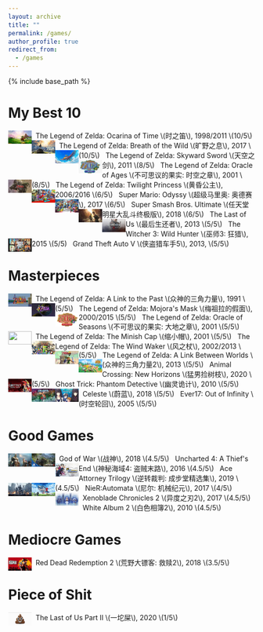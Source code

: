 ```yaml
---
layout: archive
title: ""
permalink: /games/
author_profile: true
redirect_from:
  - /games
---
```


{% include base_path %}


My Best 10
======

<a href="https://www.metacritic.com/game/nintendo-64/the-legend-of-zelda-ocarina-of-time">
<img style="float: left;width:48px;height:27px;" src="/images/games/zelda_oot.jpg"> 
</a>
&nbsp;&nbsp;The Legend of Zelda: Ocarina of Time \(时之笛\), 1998/2011 \(10/5\)

<a href="https://www.metacritic.com/game/switch/the-legend-of-zelda-breath-of-the-wild">
<img style="float: left;width:48px;height:27px;" src="/images/games/zelda_botw.jpg"> 
</a>
&nbsp;&nbsp;The Legend of Zelda: Breath of the Wild \(旷野之息\), 2017 \(10/5\)

<a href="https://www.metacritic.com/game/wii/the-legend-of-zelda-skyward-sword">
<img style="float: left;width:48px;height:27px;" src="/images/games/zelda_ss.jpg"> 
</a>
&nbsp;&nbsp;The Legend of Zelda: Skyward Sword \(天空之剑\), 2011 \(8/5\)

<a href="https://www.ign.com/wikis/the-legend-of-zelda-oracle-of-ages/">
<img style="float: left;width:48px;height:27px;" src="/images/games/zelda_ages.jpg"> 
</a>
&nbsp;&nbsp;The Legend of Zelda: Oracle of Ages \(不可思议的果实: 时空之章\), 2001 \(8/5\)

<a href="https://www.metacritic.com/game/wii/the-legend-of-zelda-twilight-princess">
<img style="float: left;width:48px;height:27px;" src="/images/games/zelda_tp.jpg"> 
</a>
&nbsp;&nbsp;The Legend of Zelda: Twilight Princess \(黄昏公主\), 2006/2016 \(6/5\)

<a href="https://www.metacritic.com/game/switch/super-mario-odysseye">
<img style="float: left;width:48px;height:27px;" src="/images/games/mario_odyssey.jpg"> 
</a>
&nbsp;&nbsp;Super Mario: Odyssy \(超级马里奥: 奥德赛\), 2017 \(6/5\)

<a href="https://www.metacritic.com/game/switch/super-smash-bros-ultimate">
<img style="float: left;width:48px;height:27px;" src="/images/games/smash.jpg"> 
</a>
&nbsp;&nbsp;Super Smash Bros. Ultimate \(任天堂明星大乱斗终极版\), 2018 \(6/5\)

<a href="https://www.metacritic.com/game/playstation-4/the-last-of-us-remastered">
<img style="float: left;width:48px;height:27px;" src="/images/games/tlou.jpg"> 
</a>
&nbsp;&nbsp;The Last of Us \(最后生还者\), 2013 \(5/5\)

<a href="https://www.metacritic.com/game/playstation-4/the-witcher-3-wild-hunt">
<img style="float: left;width:48px;height:27px;" src="/images/games/wither3.jpg"> 
</a>
&nbsp;&nbsp;The Witcher 3: Wild Hunter \(巫师3: 狂猎\), 2015 \(5/5)

<a href="https://www.metacritic.com/game/playstation-4/grand-theft-auto-v">
<img style="float: left;width:48px;height:27px;" src="/images/games/gta5.jpg"> 
</a>
&nbsp;&nbsp;Grand Theft Auto V \(侠盗猎车手5\), 2013, \(5/5\)

Masterpieces
=====

<a href="https://www.metacritic.com/game/game-boy-advance/the-legend-of-zelda-a-link-to-the-past">
<img style="float: left;width:48px;height:27px;" src="/images/games/zelda_alttp.jpg"> 
</a>
&nbsp;&nbsp;The Legend of Zelda: A Link to the Past \(众神的三角力量\), 1991 \(5/5\)

<a href="https://www.metacritic.com/game/nintendo-64/the-legend-of-zelda-majoras-mask">
<img style="float: left;width:48px;height:27px;" src="/images/games/zelda_mm.jpg"> 
</a>
&nbsp;&nbsp;The Legend of Zelda: Mojora's Mask \(梅祖拉的假面\), 2000/2015 \(5/5\)

<a href="https://www.ign.com/games/the-legend-of-zelda-oracle-of-seasons">
<img style="float: left;width:48px;height:27px;" src="/images/games/zelda_seasons.jpg"> 
</a>
&nbsp;&nbsp;The Legend of Zelda: Oracle of Seasons \(不可思议的果实: 大地之章\), 2001 \(5/5\)

<a href="https://www.metacritic.com/game/game-boy-advance/the-legend-of-zelda-the-minish-cap">
<img style="float: left;width:48px;height:27px;" src="/images/games/zelda_mcap.jpg"> 
</a>
&nbsp;&nbsp;The Legend of Zelda: The Minish Cap \(缩小帽\), 2001 \(5/5\)

<a href="https://www.metacritic.com/game/gamecube/the-legend-of-zelda-the-wind-waker">
<img style="float: left;width:48px;height:27px;" src="/images/games/zelda_ww.jpg"> 
</a>
&nbsp;&nbsp;The Legend of Zelda: The Wind Waker \(风之杖\), 2002/2013 \(5/5\)

<a href="https://www.metacritic.com/game/3ds/the-legend-of-zelda-a-link-between-worlds">
<img style="float: left;width:48px;height:27px;" src="/images/games/zelda_albw.jpg"> 
</a>
&nbsp;&nbsp;The Legend of Zelda: A Link Between Worlds \(众神的三角力量2\), 2013 \(5/5\)

<a href="https://www.metacritic.com/game/switch/animal-crossing-new-horizons">
<img style="float: left;width:48px;height:27px;" src="/images/games/animal-crossing.jpg"> 
</a>
&nbsp;&nbsp;Animal Crossing: New Horizons \(猛男捡树枝\), 2020 \(5/5\)

<a href="https://www.metacritic.com/game/ds/ghost-trick-phantom-detective">
<img style="float: left;width:48px;height:27px;" src="/images/games/ghost-trick.jpg"> 
</a>
&nbsp;&nbsp;Ghost Trick: Phantom Detective \(幽灵诡计\), 2010 \(5/5\)

<a href="https://www.metacritic.com/game/switch/celeste">
<img style="float: left;width:48px;height:27px;" src="/images/games/celeste.jpg"> 
</a>
&nbsp;&nbsp;Celeste \(蔚蓝\), 2018 \(5/5\)

<a href="https://www.metacritic.com/game/pc/ever17-out-of-infinity">
<img style="float: left;width:48px;height:27px;" src="/images/games/ever17.jpg"> 
</a>
&nbsp;&nbsp;Ever17: Out of Infinity \(时空轮回\), 2005 \(5/5\)

Good Games
=====

<a href="https://www.metacritic.com/game/playstation-4/god-of-war">
<img style="float: left;width:48px;height:27px;" src="/images/games/god_of_war.jpg"> 
</a>
&nbsp;&nbsp;God of War \(战神\), 2018 \(4.5/5\)

<a href="https://www.metacritic.com/game/playstation-4/uncharted-4-a-thiefs-end">
<img style="float: left;width:48px;height:27px;" src="/images/games/uncharted4.jpg"> 
</a>
&nbsp;&nbsp;Uncharted 4: A Thief's End \(神秘海域4: 盗贼末路\), 2016 \(4.5/5\)

<a href="https://www.metacritic.com/game/switch/phoenix-wright-ace-attorney-trilogy">
<img style="float: left;width:48px;height:27px;" src="/images/games/ace_att.jpg"> 
</a>
&nbsp;&nbsp;Ace Attorney Trilogy \(逆转裁判: 成步堂精选集\), 2019 \(4.5/5\)

<a href="https://www.metacritic.com/game/playstation-4/nier-automata">
<img style="float: left;width:48px;height:27px;" src="/images/games/nier.jpg"> 
</a>
&nbsp;&nbsp;NieR:Automata \(尼尔: 机械纪元\), 2017 \(4/5\)

<a href="https://www.metacritic.com/game/switch/xenoblade-chronicles-2">
<img style="float: left;width:48px;height:27px;" src="/images/games/xenoblade.jpg"> 
</a>
&nbsp;&nbsp;Xenoblade Chronicles 2 \(异度之刃2\), 2017 \(4.5/5\)

<img style="float: left;width:48px;height:27px;" src="/images/games/whitealbum2.jpg"> 
&nbsp;&nbsp;White Album 2 \(白色相簿2\), 2010 \(4.5/5\)


Mediocre Games
======

<a href="https://www.metacritic.com/game/playstation-4/red-dead-redemption-2">
<img style="float: left;width:48px;height:27px;" src="/images/games/reddead2.jpg"> 
</a>
&nbsp;&nbsp;Red Dead Redemption 2 \(荒野大镖客: 救赎2\), 2018 \(3.5/5\)

Piece of Shit
=====

<a href="https://www.metacritic.com/game/playstation-4/the-last-of-us-part-ii">
<img style="float: left;width:48px;height:27px;" src="/images/games/tlou2.jpg"> 
</a>
&nbsp;&nbsp;The Last of Us Part II \(一坨屎\), 2020 \(1/5\)